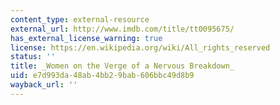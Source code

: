 ```yaml
---
content_type: external-resource
external_url: http://www.imdb.com/title/tt0095675/
has_external_license_warning: true
license: https://en.wikipedia.org/wiki/All_rights_reserved
status: ''
title: _Women on the Verge of a Nervous Breakdown_
uid: e7d993da-48ab-4bb2-9bab-606bbc49d8b9
wayback_url: ''
---
```

